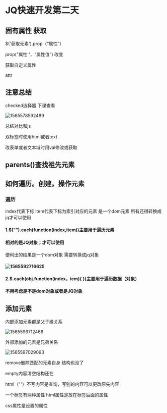 # JQ快速开发第二天

## 固有属性 获取



$('获取元素').prop（“属性”）

prop("属性''，“属性值”) 改变

获取自定义属性

attr

## 注意总结

checked选择器  下课查看

![1565578592489](C:\Users\HP\AppData\Roaming\Typora\typora-user-images\1565578592489.png)

总结对比和js

双标签时使用html或者text

改表单或者文本域时用val修改或获取

## parents()查找祖先元素

## 如何遍历。创建。操作元素

### 遍历

index代表下标 item代表下标为索引对应的元素 是一个dom元素 所有还得转换成jq才可以使用

#### 1.$("").each(function(index,item))主要用于遍历元素

#### 相对的是JQ对象；才可以使用

便利出的结果是一个dom对象 需要转换成jq对象

#### ![1565592716625](C:\Users\HP\AppData\Roaming\Typora\typora-user-images\1565592716625.png)

#### 2.$.each(obj.function(index，iem){     })主要用于遍历数据（对象）

#### 不用考虑是不是dom对象或者是JQ对象

## 添加元素

内部添加元素都是父子级关系

![1565596712466](C:\Users\HP\AppData\Roaming\Typora\typora-user-images\1565596712466.png)

外部添加的元素是兄弟关系

![1565597029093](C:\Users\HP\AppData\Roaming\Typora\typora-user-images\1565597029093.png)

remove删除匹配的元素自身 结构也没了

empty内容清空结构还在

html（‘ ’）不写内容是查询，写别的内容可以更改原先内容

一个标签有两种属性 html属性是放在标签后面的属性

css属性是设置的属性